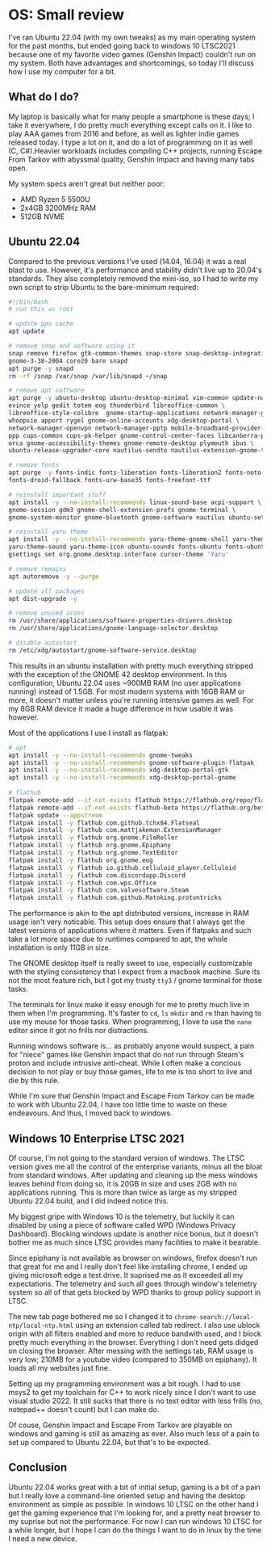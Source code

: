# OS: Small review

I've ran Ubuntu 22.04 (with my own tweaks) as my main operating system for the
past months, but ended going back to windows 10 LTSC2021 because one of my
favorite video games (Genshin Impact) couldn't run on my system. Both have
advantages and shortcomings, so today I'll discuss how I use my computer for
a bit.

## What do I do?

My laptop is basically what for many people a smartphone is these days; I take
it everywhere, I do pretty much everything except calls on it. I like to play
AAA games from 2016 and before, as well as lighter indie games released today.
I type a lot on it, and do a lot of programming on it as well (C, C#).Heavier
workloads includes compiling C++ projects, running Escape From Tarkov with
abyssmal quality, Genshin Impact and having many tabs open.

My system specs aren't great but neither poor:

- AMD Ryzen 5 5500U
- 2x4GB 3200MHz RAM
- 512GB NVME

## Ubuntu 22.04

Compared to the previous versions I've used (14.04, 16.04) it was a real blast
to use. However, it's performance and stability didn't live up to 20.04's
standards. They also completely removed the mini-iso, so I had to write my own
script to strip Ubuntu to the bare-minimum required:

```bash
#!/bin/bash
# run this as root

# update ppa cache
apt update

# remove snap and software using it
snap remove firefox gtk-common-themes snap-store snap-desktop-integration \
gnome-3-38-2004 core20 bare snapd
apt purge -y snapd
rm -rf /snap /var/snap /var/lib/snapd ~/snap

# remove apt software
apt purge -y ubuntu-desktop ubuntu-desktop-minimal vim-common update-notifier \
evince yelp gedit totem eog thunderbird libreoffice-common \
libreoffice-style-colibre  gnome-startup-applications network-manager-gnome \
whoopsie apport rygel gnome-online-accounts xdg-desktop-portal \
network-manager-openvpn network-manager-pptp mobile-broadband-provider-info \
ppp cups-common cups-pk-helper gnome-control-center-faces libcanberra-pulse \
orca gnome-accessibility-themes gnome-remote-desktop plymouth ibus \
ubuntu-release-upgrader-core nautilus-sendto nautilus-extension-gnome-terminal

# remove fonts
apt purge -y fonts-indic fonts-liberation fonts-liberation2 fonts-noto-mono \
fonts-droid-fallback fonts-urw-base35 fonts-freefont-ttf

# reinstall important stuff
apt install -y --no-install-recommends linux-sound-base acpi-support \
gnome-session gdm3 gnome-shell-extension-prefs gnome-terminal \
gnome-system-monitor gnome-bluetooth gnome-software nautilus ubuntu-settings

# reinstall yaru theme
apt install -y --no-install-recommends yaru-theme-gnome-shell yaru-theme-gtk \
yaru-theme-sound yaru-theme-icon ubuntu-sounds fonts-ubuntu fonts-ubuntu-console
gsettings set org.gnome.desktop.interface cursor-theme 'Yaru'

# remove remains
apt autoremove -y --purge

# update all packages
apt dist-upgrade -y

# remove unused icons
rm /usr/share/applications/software-properties-drivers.desktop
rm /usr/share/applications/gnome-language-selector.desktop

# disable autostart
rm /etc/xdg/autostart/gnome-software-service.desktop
```

This results in an ubuntu installation with pretty much everything stripped
with the exception of the GNOME 42 desktop environment. In this configuration,
Ubuntu 22.04 uses ~900MB RAM (no user applications running) instead of 1.5GB.
For most modern systems with 16GB RAM or more, it doesn't matter unless you're
running intensive games as well. For my 8GB RAM device it made a huge
difference in how usable it was however.

Most of the applications I use I install as flatpak:

```bash
# apt
apt install -y --no-install-recommends gnome-tweaks
apt install -y --no-install-recommends gnome-software-plugin-flatpak
apt install -y --no-install-recommends xdg-desktop-portal-gtk
apt install -y --no-install-recommends xdg-desktop-portal-gnome
 
# flathub
flatpak remote-add --if-not-exists flathub https://flathub.org/repo/flathub.flatpakrepo
flatpak remote-add --if-not-exists flathub-beta https://flathub.org/beta-repo/flathub-beta.flatpakrepo
flatpak update --appstream
flatpak install -y flathub com.github.tchx84.Flatseal
flatpak install -y flathub com.mattjakeman.ExtensionManager
flatpak install -y flathub org.gnome.FileRoller
flatpak install -y flathub org.gnome.Epiphany
flatpak install -y flathub org.gnome.TextEditor
flatpak install -y flathub org.gnome.eog
flatpak install -y flathub io.github.celluloid_player.Celluloid
flatpak install -y flathub com.discordapp.Discord
flatpak install -y flathub com.wps.Office
flatpak install -y flathub com.valvesoftware.Steam
flatpak install -y flathub com.github.Matoking.protontricks
```

The performance is akin to the apt distributed versions, increase in RAM usage
isn't very noticable. This setup does ensure that I always get the latest
versions of applications where it matters. Even if flatpaks and such take a lot
more space due to runtimes compared to apt, the whole installation is only
11GB in size.

The GNOME desktop itself is really sweet to use, especially customizable
with the styling consistency that I expect from a macbook machine. Sure its not
the most feature rich, but I got my trusty `tty3` / gnome terminal for those
tasks.

The terminals for linux make it easy enough for me to pretty much live in them
when I'm programming. It's faster to `cd`, `ls` `mkdir` and `rm` than having to
use my mouse for those tasks. When programming, I love to use the `nano` editor
since it got no frills nor distractions.

Running windows software is... as probably anyone would suspect, a pain for
"niece" games like Genshin Impact that do not run through Steam's proton and
include intrusive anti-cheat. While I often make a concious decision to not
play or buy those games, life to me is too short to live and die by this rule.

While I'm sure that Genshin Impact and Escape From Tarkov can be made to work
with Ubuntu 22.04, I have too little time to waste on these endeavours. And
thus, I moved back to windows.

## Windows 10 Enterprise LTSC 2021

Of course, I'm not going to the standard version of windows. The LTSC version
gives me all the control of the enterprise variants, minus all the bloat from
standard windows. After updating and cleaning up the mess windows leaves
behind from doing so, it is 20GB in size and uses 2GB with no applications
running. This is more than twice as large as my stripped Ubuntu 22.04 build,
and I did indeed notice this.

My biggest gripe with Windows 10 is the telemetry, but luckily it can disabled
by using a piece of software called WPD (Windows Privacy Dashboard). Blocking
windows update is another nice bonus, but it doesn't bother me as much since
LTSC provides many facilities to make it bearable.

Since epiphany is not available as browser on windows, firefox doesn't run
that great for me and I really don't feel like installing chrome, I ended up
giving microsoft edge a test drive. It suprised me as it exceeded all my
expectations. The telemetry and such all goes through window's telemetry system
so all of that gets blocked by WPD thanks to group policy support in LTSC.

The new tab page bothered me so I changed it to
`chrome-search://local-ntp/local-ntp.html` using an extension called tab
redirect. I also use ublock origin with all filters enabled and more to reduce
bandwith used, and I block pretty much everything in the browser. Everything
I don't need gets didged on closing the browser. After messing with the
settings tab, RAM usage is very low; 210MB for a youtube video (compared to
350MB on epiphany). It loads all my websites just fine.

Setting up my programming environment was a bit rough. I had to use msys2 to
get my toolchain for C++ to work nicely since I don't want to use visual
studio 2022. It still sucks that there is no text editor with less frills
(no, notepad++ doesn't count) but I can make do.

Of couse, Genshin Impact and Escape From Tarkov are playable on windows and
gaming is still as amazing as ever. Also much less of a pain to set up compared
to Ubuntu 22.04, but that's to be expected.

## Conclusion

Ubuntu 22.04 works great with a bit of initial setup, gaming is a bit of a pain
but I really love a command-line oriented setup and having the desktop
environment as simple as possible. In windows 10 LTSC on the other hand I get
the gaming experience that I'm looking for, and a pretty neat browser to my
suprise but not the performance. For now I can run windows 10 LTSC for a while
longer, but I hope I can do the things I want to do in linux by the time I need
a new device.
